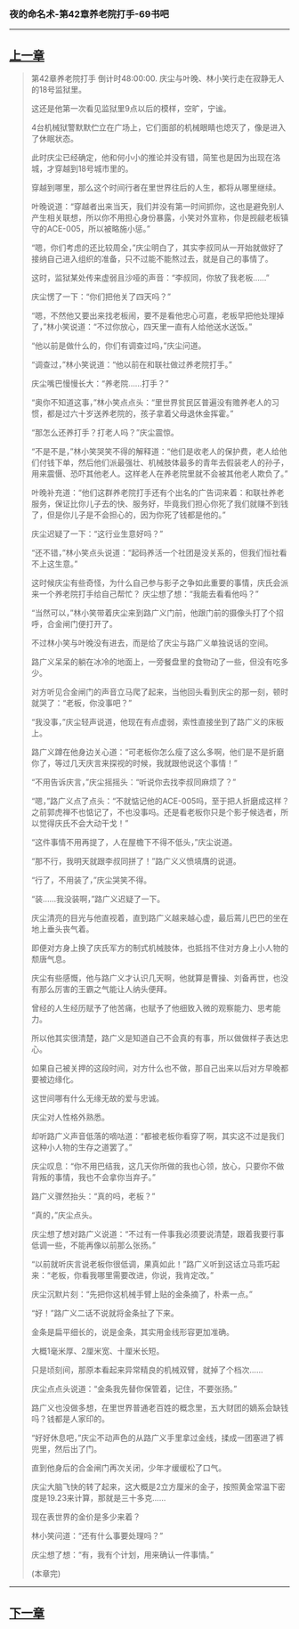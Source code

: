 ### 夜的命名术-第42章养老院打手-69书吧

--------
[上一章](./7f186f59e251639ebec1175615d7980b.md)
--------


>
>
>
>第42章养老院打手
>倒计时48:00:00.
>庆尘与叶晚、林小笑行走在寂静无人的18号监狱里。
>
>这还是他第一次看见监狱里9点以后的模样，空旷，宁谧。
>
>4台机械狱警默默伫立在广场上，它们面部的机械眼睛也熄灭了，像是进入了休眠状态。
>
>此时庆尘已经确定，他和何小小的推论并没有错，简笙也是因为出现在洛城，才穿越到18号城市里的。
>
>穿越到哪里，那么这个时间行者在里世界往后的人生，都将从哪里继续。
>
>叶晚说道：“穿越者出来当天，我们并没有第一时间抓你，这也是避免别人产生相关联想，所以你不用担心身份暴露，小笑对外宣称，你是觊觎老板镇守的ACE-005，所以被略施小惩。”
>
>“嗯，你们考虑的还比较周全，”庆尘明白了，其实李叔同从一开始就做好了接纳自己进入组织的准备，只不过能不能熬过去，就是自己的事情了。
>
>这时，监狱某处传来虚弱且沙哑的声音：“李叔同，你放了我老板……”
>
>庆尘愣了一下：“你们把他关了四天吗？”
>
>“嗯，不然他又要出来找老板闹，要不是看他忠心可嘉，老板早把他处理掉了，”林小笑说道：“不过你放心，四天里一直有人给他送水送饭。”
>
>“他以前是做什么的，你们有调查过吗，”庆尘问道。
>
>“调查过，”林小笑说道：“他以前在和联社做过养老院打手。”
>
>庆尘嘴巴慢慢长大：“养老院……打手？”
>
>“奥你不知道这事，”林小笑点点头：“里世界贫民区普遍没有赡养老人的习惯，都是过六十岁送养老院的，孩子拿着父母退休金挥霍。”
>
>“那怎么还养打手？打老人吗？”庆尘震惊。
>
>“不是不是，”林小笑哭笑不得的解释道：“他们是收老人的保护费，老人给他们付钱下单，然后他们派最强壮、机械肢体最多的青年去假装老人的孙子，用来震慑、恐吓其他老人。这样老人在养老院里就不会被其他老人欺负了。”
>
>叶晚补充道：“他们这群养老院打手还有个出名的广告词来着：和联社养老服务，保证比你儿子去的快、服务好，毕竟我们担心你死了我们就赚不到钱了，但是你儿子是不会担心的，因为你死了钱都是他的。”
>
>庆尘迟疑了一下：“这行业生意好吗？”
>
>“还不错，”林小笑点头说道：“起码养活一个社团是没关系的，但我们恒社看不上这生意。”
>
>这时候庆尘有些奇怪，为什么自己参与影子之争如此重要的事情，庆氏会派来一个养老院打手给自己帮忙？
>庆尘想了想：“我能去看看他吗？”
>
>“当然可以，”林小笑带着庆尘来到路广义门前，他跟门前的摄像头打了个招呼，合金闸门便打开了。
>
>不过林小笑与叶晚没有进去，而是给了庆尘与路广义单独说话的空间。
>
>路广义呆呆的躺在冰冷的地面上，一旁餐盘里的食物动了一些，但没有吃多少。
>
>对方听见合金闸门的声音立马爬了起来，当他回头看到庆尘的那一刻，顿时就哭了：“老板，你没事吧？”
>
>“我没事，”庆尘轻声说道，他现在有点虚弱，索性直接坐到了路广义的床板上。
>
>路广义蹲在他身边关心道：“可老板你怎么瘦了这么多啊，他们是不是折磨你了，等过几天庆言来探视的时候，我就跟他说这个事情！”
>
>“不用告诉庆言，”庆尘摇摇头：“听说你去找李叔同麻烦了？”
>
>“嗯，”路广义点了点头：“不就惦记他的ACE-005吗，至于把人折磨成这样？之前郭虎禅不也惦记了，不也没事吗。还是看老板你只是个影子候选者，所以觉得庆氏不会大动干戈！”
>
>“这件事情不用再提了，人在屋檐下不得不低头，”庆尘说道。
>
>“那不行，我明天就跟李叔同拼了！”路广义义愤填膺的说道。
>
>“行了，不用装了，”庆尘哭笑不得。
>
>“装……我没装啊，”路广义迟疑了一下。
>
>庆尘清亮的目光与他直视着，直到路广义越来越心虚，最后蔫儿巴巴的坐在地上垂头丧气着。
>
>即便对方身上换了庆氏军方的制式机械肢体，也抵挡不住对方身上小人物的颓唐气息。
>
>庆尘有些感慨，他与路广义才认识几天啊，他就算是曹操、刘备再世，也没有那么厉害的王霸之气能让人纳头便拜。
>
>曾经的人生经历赋予了他苦痛，也赋予了他细致入微的观察能力、思考能力。
>
>所以他其实很清楚，路广义是知道自己不会真的有事，所以做做样子表达忠心。
>
>如果自己被关押的这段时间，对方什么也不做，那自己出来以后对方早晚都要被边缘化。
>
>这世间哪有什么无缘无故的爱与忠诚。
>
>庆尘对人性格外熟悉。
>
>却听路广义声音低落的嘀咕道：“都被老板你看穿了啊，其实这不过是我们这种小人物的生存之道罢了。”
>
>庆尘叹息：“你不用巴结我，这几天你所做的我也心领，放心，只要你不做背叛的事情，我也不会拿你当弃子。”
>
>路广义骤然抬头：“真的吗，老板？”
>
>“真的，”庆尘点头。
>
>庆尘想了想对路广义说道：“不过有一件事我必须要说清楚，跟着我要行事低调一些，不能再像以前那么张扬。”
>
>“以前就听庆言说老板你很低调，果真如此！”路广义听到这话立马乖巧起来：“老板，你看我哪里需要改进，你说，我肯定改。”
>
>庆尘沉默片刻：“先把你这机械手臂上贴的金条摘了，朴素一点。”
>
>“好！”路广义二话不说就将金条扯了下来。
>
>金条是扁平细长的，说是金条，其实用金线形容更加准确。
>
>大概1毫米厚、2厘米宽、十厘米长短。
>
>只是顷刻间，那原本看起来异常精良的机械双臂，就掉了个档次……
>
>庆尘点点头说道：“金条我先替你保管着，记住，不要张扬。”
>
>路广义也没做多想，在里世界普通老百姓的概念里，五大财团的嫡系会缺钱吗？钱都是人家印的。
>
>“好好休息吧，”庆尘不动声色的从路广义手里拿过金线，揉成一团塞进了裤兜里，然后出了门。
>
>直到他身后的合金闸门再次关闭，少年才缓缓松了口气。
>
>庆尘大脑飞快的转了起来，这大概是2立方厘米的金子，按照黄金常温下密度是19.23来计算，那就是三十多克……
>
>现在表世界的金价是多少来着？
>
>林小笑问道：“还有什么事要处理吗？”
>
>庆尘想了想：“有，我有个计划，用来确认一件事情。”
>
>(本章完)
>
>

--------
[下一章](./46d38392a16a1f07996c8ef73537709b.md)
--------
